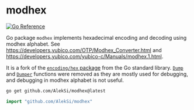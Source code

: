 # modhex

[![Go Reference](https://pkg.go.dev/badge/github.com/AlekSi/modhex.svg)](https://pkg.go.dev/github.com/AlekSi/modhex)

Go package `modhex` implements hexadecimal encoding and decoding using modhex alphabet.
See https://developers.yubico.com/OTP/Modhex_Converter.html and https://developers.yubico.com/yubico-c/Manuals/modhex.1.html.

It is a fork of the [`encoding/hex` package](https://golang.org/pkg/encoding/hex/) from the Go standard library.
[`Dump`](https://golang.org/pkg/encoding/hex/#Dump) and [`Dumper`](https://golang.org/pkg/encoding/hex/#Dumper) functions were removed as they are mostly used for debugging, and debugging in modhex alphabet is not useful.

```sh
go get github.com/AlekSi/modhex@latest
```

```go
import "github.com/AlekSi/modhex"
```
